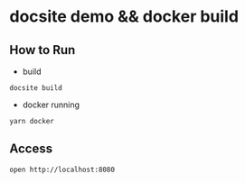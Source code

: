 # docsite demo && docker build

## How to Run

* build

```code
docsite build
```

* docker running

```code
yarn docker
```

## Access

```code
open http://localhost:8080
```